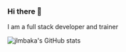 ### Hi there 👋

I am a full stack developer and trainer

![jlmbaka's GitHub stats](https://github-readme-stats.vercel.app/api?username=fdis111&show_icons=true&theme=solarized-dark)
